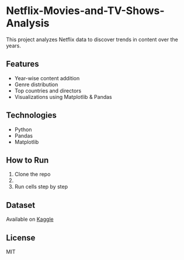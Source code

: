 # Netflix-Movies-and-TV-Shows-Analysis

This project analyzes Netflix data to discover trends in content over the years.

## Features
- Year-wise content addition
- Genre distribution
- Top countries and directors
- Visualizations using Matplotlib & Pandas

## Technologies
- Python
- Pandas
- Matplotlib


## How to Run
1. Clone the repo
2. 
3. Run cells step by step

## Dataset
Available on [Kaggle](https://www.kaggle.com/shivamb/netflix-shows)

## License
MIT
